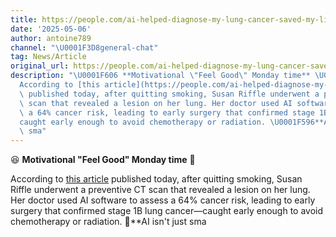 ```yaml
---
title: https://people.com/ai-helped-diagnose-my-lung-cancer-saved-my-life-exclusive-11720425?utm_source=chatgpt.com)
date: '2025-05-06'
author: antoine789
channel: "\U0001F3D8general-chat"
tag: News/Article
original_url: https://people.com/ai-helped-diagnose-my-lung-cancer-saved-my-life-exclusive-11720425?utm_source=chatgpt.com)
description: "\U0001F606 **Motivational \"Feel Good\" Monday time** \U0001F4AA \n\n\
  According to [this article](https://people.com/ai-helped-diagnose-my-lung-cancer-saved-my-life-exclusive-11720425?utm_source=chatgpt.com)\
  \ published today, after quitting smoking, Susan Riffle underwent a preventive CT\
  \ scan that revealed a lesion on her lung. Her doctor used AI software to assess\
  \ a 64% cancer risk, leading to early surgery that confirmed stage 1B lung cancer\u2014\
  caught early enough to avoid chemotherapy or radiation. \U0001F596**AI isn't just\
  \ sma"
---
```


😆 **Motivational "Feel Good" Monday time** 💪 

According to [this article](https://people.com/ai-helped-diagnose-my-lung-cancer-saved-my-life-exclusive-11720425?utm_source=chatgpt.com) published today, after quitting smoking, Susan Riffle underwent a preventive CT scan that revealed a lesion on her lung. Her doctor used AI software to assess a 64% cancer risk, leading to early surgery that confirmed stage 1B lung cancer—caught early enough to avoid chemotherapy or radiation. 🖖**AI isn't just sma